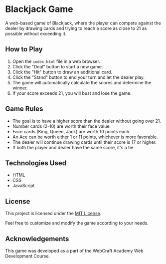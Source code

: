 # Blackjack Game

A web-based game of Blackjack, where the player can compete against the dealer by drawing cards and trying to reach a score as close to 21 as possible without exceeding it.

## How to Play

1. Open the `index.html` file in a web browser.
2. Click the "Deal" button to start a new game.
3. Click the "Hit" button to draw an additional card.
4. Click the "Stand" button to end your turn and let the dealer play.
5. The game will automatically calculate the scores and determine the winner.
6. If your score exceeds 21, you will bust and lose the game.

## Game Rules

- The goal is to have a higher score than the dealer without going over 21.
- Number cards (2-10) are worth their face value.
- Face cards (King, Queen, Jack) are worth 10 points each.
- An Ace can be worth either 1 or 11 points, whichever is more favorable.
- The dealer will continue drawing cards until their score is 17 or higher.
- If both the player and dealer have the same score, it's a tie.

## Technologies Used

- HTML
- CSS
- JavaScript

## License

This project is licensed under the [MIT License](LICENSE).

Feel free to customize and modify the game according to your needs.

## Acknowledgements

This game was developed as a part of the WebCraft Academy Web Development Course.
